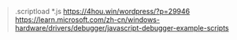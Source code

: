 > .scriptload *.js
> https://4hou.win/wordpress/?p=29946         
> https://learn.microsoft.com/zh-cn/windows-hardware/drivers/debugger/javascript-debugger-example-scripts           
